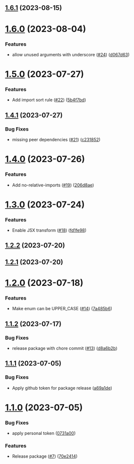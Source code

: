 ## [1.6.1](https://github.com/propertyguru/eslint-config-pg/compare/v1.6.0...v1.6.1) (2023-08-15)

# [1.6.0](https://github.com/propertyguru/eslint-config-pg/compare/v1.5.0...v1.6.0) (2023-08-04)


### Features

* allow unused arguments with underscore ([#24](https://github.com/propertyguru/eslint-config-pg/issues/24)) ([d067d63](https://github.com/propertyguru/eslint-config-pg/commit/d067d63617c36a5a3fd6aac450981a952518054d))

# [1.5.0](https://github.com/propertyguru/eslint-config-pg/compare/v1.4.1...v1.5.0) (2023-07-27)


### Features

* Add import sort rule ([#22](https://github.com/propertyguru/eslint-config-pg/issues/22)) ([5b4f7bd](https://github.com/propertyguru/eslint-config-pg/commit/5b4f7bdf7d06e9de0dcec5270d768908c3344ae4))

## [1.4.1](https://github.com/propertyguru/eslint-config-pg/compare/v1.4.0...v1.4.1) (2023-07-27)


### Bug Fixes

* missing peer dependencies ([#21](https://github.com/propertyguru/eslint-config-pg/issues/21)) ([c231852](https://github.com/propertyguru/eslint-config-pg/commit/c2318529efcf04b84908191713ce348577809a13))

# [1.4.0](https://github.com/propertyguru/eslint-config-pg/compare/v1.3.0...v1.4.0) (2023-07-26)


### Features

* Add no-relative-imports ([#19](https://github.com/propertyguru/eslint-config-pg/issues/19)) ([206d8ae](https://github.com/propertyguru/eslint-config-pg/commit/206d8ae1c4ec9e404ce54814e185727b890f50d5))

# [1.3.0](https://github.com/propertyguru/eslint-config-pg/compare/v1.2.2...v1.3.0) (2023-07-24)


### Features

* Enable JSX transform ([#18](https://github.com/propertyguru/eslint-config-pg/issues/18)) ([fd1fe98](https://github.com/propertyguru/eslint-config-pg/commit/fd1fe981e81310a964f3d0f6bdbee9c07f034c76))

## [1.2.2](https://github.com/propertyguru/eslint-config-pg/compare/v1.2.1...v1.2.2) (2023-07-20)

## [1.2.1](https://github.com/propertyguru/eslint-config-pg/compare/v1.2.0...v1.2.1) (2023-07-20)

# [1.2.0](https://github.com/propertyguru/eslint-config-pg/compare/v1.1.2...v1.2.0) (2023-07-18)


### Features

* Make enum can be UPPER_CASE ([#14](https://github.com/propertyguru/eslint-config-pg/issues/14)) ([7a485b6](https://github.com/propertyguru/eslint-config-pg/commit/7a485b6a95457c2613be74fbc32ee8c76896f1ed))

## [1.1.2](https://github.com/propertyguru/eslint-config-pg/compare/v1.1.1...v1.1.2) (2023-07-17)


### Bug Fixes

* release package with chore commit ([#13](https://github.com/propertyguru/eslint-config-pg/issues/13)) ([d8a6b2b](https://github.com/propertyguru/eslint-config-pg/commit/d8a6b2b0ac690c36f97404697d0119b840e3400a))

## [1.1.1](https://github.com/propertyguru/eslint-config-pg/compare/v1.1.0...v1.1.1) (2023-07-05)


### Bug Fixes

* Apply github token for package release ([a69a1de](https://github.com/propertyguru/eslint-config-pg/commit/a69a1de50af66f045429cf517ddf1c857f8115f8))

# [1.1.0](https://github.com/propertyguru/eslint-config-pg/compare/v1.0.3...v1.1.0) (2023-07-05)


### Bug Fixes

* apply personal token ([0731a00](https://github.com/propertyguru/eslint-config-pg/commit/0731a00b7ec8bdd830a538093508539b58b84b06))


### Features

* Release package ([#7](https://github.com/propertyguru/eslint-config-pg/issues/7)) ([70e2414](https://github.com/propertyguru/eslint-config-pg/commit/70e24143ba60db81440e71d2ccf0970a238f0bd4))
